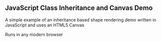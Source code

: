 <h2>JavaScript Class Inheritance and Canvas Demo</h2>
<p>A simple example of an inheritance based shape rendering demo written in JavaScript and uses an HTML5 Canvas</p>
<p>Runs in any modern browser</p>
